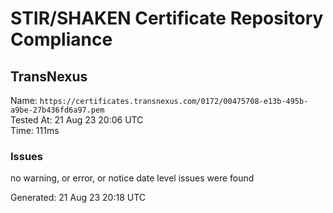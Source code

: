 # STIR/SHAKEN Certificate Repository Compliance

## TransNexus

Name: `https://certificates.transnexus.com/0172/00475708-e13b-495b-a9be-27b436fd6a97.pem`\
Tested At: 21 Aug 23 20:06 UTC\
Time: 111ms

### Issues

no warning, or error, or notice date level issues were found

Generated: 21 Aug 23 20:18 UTC